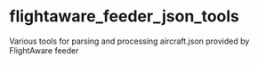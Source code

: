 # flightaware_feeder_json_tools
 Various tools for parsing and processing aircraft.json provided by FlightAware feeder
